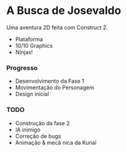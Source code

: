 # A Busca de Josevaldo

Uma aventura 2D feita com Construct 2.

  - Plataforma
  - 10/10 Graphics
  - Ninjas!

### Progresso

  - Desenvolvimento da Fase 1
  - Movimentação do Personagem
  - Design inicial

### TODO

* Construção da fase 2
* IA inimigo
* Correção de bugs
* Animação & mecâ   nica da Kunai
